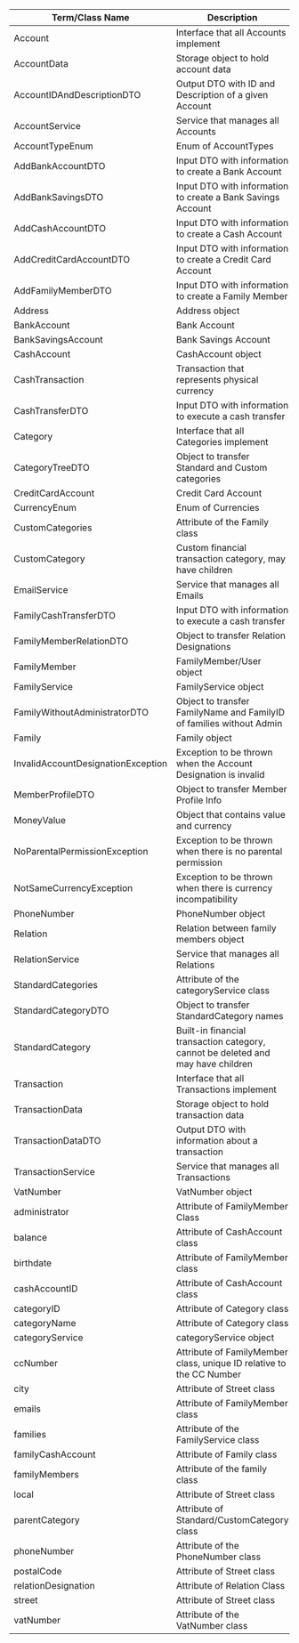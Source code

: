 | Term/Class Name    | Description | Type
|------------|----------|---------|
| Account | Interface that all Accounts implement | Interface |
| AccountData | Storage object to hold account data | Class |
| AccountIDAndDescriptionDTO | Output DTO with ID and Description of a given Account | Class |
| AccountService | Service that manages all Accounts | Class |
| AccountTypeEnum | Enum of AccountTypes | Enum |
| AddBankAccountDTO | Input DTO with information to create a Bank Account | Class |
| AddBankSavingsDTO | Input DTO with information to create a Bank Savings Account | Class |
| AddCashAccountDTO | Input DTO with information to create a Cash Account | Class |
| AddCreditCardAccountDTO | Input DTO with information to create a Credit Card Account | Class |
| AddFamilyMemberDTO | Input DTO with information to create a Family Member | Class |
| Address | Address object|Class|
| BankAccount | Bank Account | Class |
| BankSavingsAccount | Bank Savings Account | Class |
| CashAccount| CashAccount object |Class|
| CashTransaction | Transaction that represents physical currency | Class |
| CashTransferDTO | Input DTO with information to execute a cash transfer | Class |
| Category | Interface that all Categories implement | Interface |
| CategoryTreeDTO|Object to transfer Standard and Custom categories|Class|
| CreditCardAccount | Credit Card Account | Class |
| CurrencyEnum | Enum of Currencies | Enum |
| CustomCategories | Attribute of the Family class |List|
| CustomCategory| Custom financial transaction category, may have children | Class|
| EmailService | Service that manages all Emails | Class |
| FamilyCashTransferDTO | Input DTO with information to execute a cash transfer | Class |
| FamilyMemberRelationDTO|Object to transfer Relation Designations|Class|
| FamilyMember|FamilyMember/User object | Class |
| FamilyService| FamilyService object | Class|
| FamilyWithoutAdministratorDTO|Object to transfer FamilyName and FamilyID of families without Admin|Class|
| Family| Family object | Class|
| InvalidAccountDesignationException | Exception to be thrown when the Account Designation is invalid | Exception |
| MemberProfileDTO|Object to transfer Member Profile Info|Class|
| MoneyValue | Object that contains value and currency | Class |
| NoParentalPermissionException | Exception to be thrown when there is no parental permission | Exception |
| NotSameCurrencyException | Exception to be thrown when there is currency incompatibility | Exception |
| PhoneNumber| PhoneNumber object |Class|
| Relation  | Relation between family members object|Class|
| RelationService | Service that manages all Relations | Class |
| StandardCategories | Attribute of the categoryService class |List|
| StandardCategoryDTO|Object to transfer StandardCategory names|Class|
| StandardCategory| Built-in financial transaction category, cannot be deleted and may have children | Class|
| Transaction | Interface that all Transactions implement | Interface |
| TransactionData | Storage object to hold transaction data | Class |
| TransactionDataDTO | Output DTO with information about a transaction | Class |
| TransactionService | Service that manages all Transactions | Class |
| VatNumber | VatNumber object|Class|
| administrator | Attribute of FamilyMember Class |Boolean|
| balance |Attribute of CashAccount class | Double|
| birthdate|Attribute of FamilyMember class  |Date|
| cashAccountID| Attribute of CashAccount class | Integer|
| categoryID | Attribute of Category class | Integer|
| categoryName | Attribute of Category class | String|
| categoryService | categoryService object | Class|
| ccNumber| Attribute of FamilyMember class, unique ID relative to the CC Number  |String|
| city|Attribute of Street class |String|
| emails| Attribute of FamilyMember class |ArrayList|
| families | Attribute of the FamilyService class |ArrayList|
| familyCashAccount | Attribute of Family class| CashAccount|
| familyMembers| Attribute of the family class  |ArrayList|
| local|Attribute of Street class |String|
| parentCategory| Attribute of Standard/CustomCategory class | Standard/Custom category|
| phoneNumber|Attribute of the PhoneNumber class |Integer|
| postalCode|Attribute of Street class |String|
| relationDesignation| Attribute of Relation Class |String|
| street|Attribute of Street class |String|
| vatNumber|Attribute of the VatNumber class |Integer|
